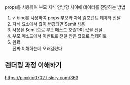 props를 사용하여 부모 자식 양방향 사이에 데이터를 전달하는 방법  
1. v-bind를 사용하여 props 부모와 자식 컴포넌트 데이터 전달  
2. 자식 요소에서 값이 변경되면 $emit 사용  
3. 사용된 $emit으로 부모 메소드 호출하며 값을 전달  
4. 부모 메소드에서 이벤트로 전달 받은 값으로 업데이트  
5. 완료  
진짜 이해하는데 오래걸렸다  


## 렌더링 과정 이해하기  
https://pinokio0702.tistory.com/363
